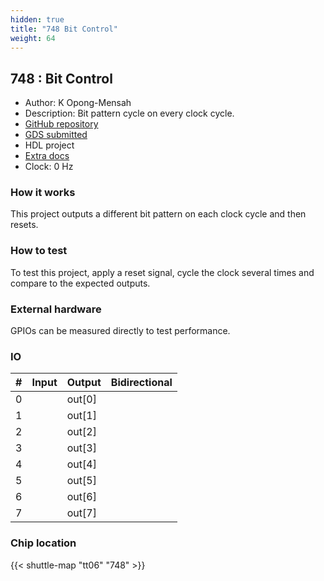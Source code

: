 ```yaml
---
hidden: true
title: "748 Bit Control"
weight: 64
---
```


## 748 : Bit Control

* Author: K Opong-Mensah
* Description: Bit pattern cycle on every clock cycle.
* [GitHub repository](https://github.com/kdotom/bit_ctrl)
* [GDS submitted](https://github.com/kdotom/bit_ctrl/actions/runs/8754368903)
* HDL project
* [Extra docs](None)
* Clock: 0 Hz

### How it works

This project outputs a different bit pattern on each clock cycle and then resets.

### How to test

To test this project, apply a reset signal, cycle the clock several times and compare to the expected outputs.

### External hardware

GPIOs can be measured directly to test performance.


### IO

| # | Input          | Output         | Bidirectional   |
| - | -------------- | -------------- | --------------- |
| 0 |  | out[0] |  |
| 1 |  | out[1] |  |
| 2 |  | out[2] |  |
| 3 |  | out[3] |  |
| 4 |  | out[4] |  |
| 5 |  | out[5] |  |
| 6 |  | out[6] |  |
| 7 |  | out[7] |  |

### Chip location

{{< shuttle-map "tt06" "748" >}}
